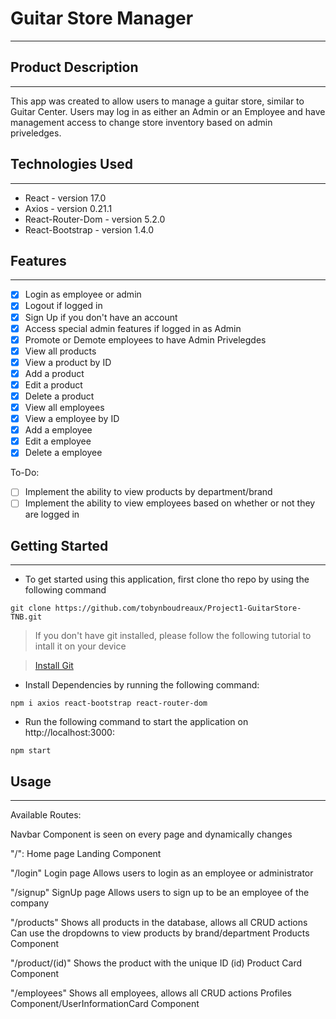 
# Guitar Store Manager
---

## Product Description
---

This app was created to allow users to manage a guitar store, similar to Guitar Center. Users may log in as either an Admin or an Employee and have management access to change store inventory based on admin priveledges.

## Technologies Used
---

- React - version 17.0
- Axios - version 0.21.1
- React-Router-Dom - version 5.2.0
- React-Bootstrap - version 1.4.0

## Features
---

- [x] Login as employee or admin
- [x] Logout if logged in
- [x] Sign Up if you don't have an account
- [x] Access special admin features if logged in as Admin
- [x] Promote or Demote employees to have Admin Privelegdes
- [x] View all products
- [x] View a product by ID
- [x] Add a product
- [x] Edit a product
- [x] Delete a product
- [x] View all employees
- [x] View a employee by ID
- [x] Add a employee
- [x] Edit a employee
- [x] Delete a employee

To-Do:

- [ ] Implement the ability to view products by department/brand
- [ ] Implement the ability to view employees based on whether or not they are logged in

## Getting Started
---

- To get started using this application, first clone tho repo by using the following command

```
git clone https://github.com/tobynboudreaux/Project1-GuitarStore-TNB.git
``` 
> If you don't have git installed, please follow the following tutorial to intall it on your device

> [Install Git](https://git-scm.com/book/en/v2/Getting-Started-Installing-Git)

- Install Dependencies by running the following command:

```
npm i axios react-bootstrap react-router-dom
```

- Run the following command to start the application on http://localhost:3000:

```
npm start
```

## Usage
---

Available Routes:

Navbar Component is seen on every page and dynamically changes

"/":
Home page
Landing Component

"/login"
Login page
Allows users to login as an employee or administrator

"/signup"
SignUp page
Allows users to sign up to be an employee of the company

"/products"
Shows all products in the database, allows all CRUD actions
Can use the dropdowns to view products by brand/department
Products Component

"/product/(id)"
Shows the product with the unique ID (id)
Product Card Component

"/employees"
Shows all employees, allows all CRUD actions
Profiles Component/UserInformationCard Component
